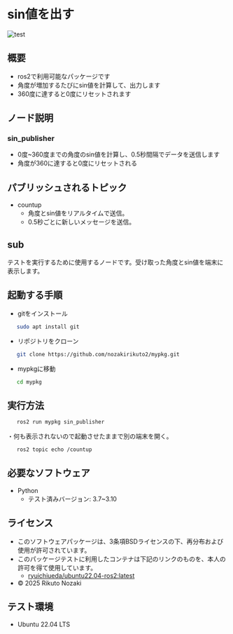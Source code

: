 # sin値を出す
![test](https://github.com/nozakirikuto2/robosys2024/actions/workflows/test.yml/badge.svg)

## 概要

- ros2で利用可能なパッケージです
- 角度が増加するたびにsin値を計算して、出力します
- 360度に達すると0度にリセットされます

## ノード説明
### sin_publisher

- 0度~360度までの角度のsin値を計算し、0.5秒間隔でデータを送信します
- 角度が360に達すると0度にリセットされる

## パブリッシュされるトピック

- countup
   - 角度とsin値をリアルタイムで送信。
   - 0.5秒ごとに新しいメッセージを送信。

## sub

テストを実行するために使用するノードです。受け取った角度とsin値を端末に表示します。


## 起動する手順

- gitをインストール

```bash
   sudo apt install git
```

- リポジトリをクローン

```bash
   git clone https://github.com/nozakirikuto2/mypkg.git
```

- mypkgに移動

```bash
   cd mypkg
```

## 実行方法

```bash
   ros2 run mypkg sin_publisher
```

・何も表示されないので起動させたままで別の端末を開く。

```bash
   ros2 topic echo /countup
```

## 必要なソフトウェア

- Python
   - テスト済みバージョン: 3.7~3.10

## ライセンス

- このソフトウェアパッケージは、3条項BSDライセンスの下、再分布および使用が許可されています。
- このパッケージテストに利用したコンテナは下記のリンクのものを、本人の許可を得て使用しています。
   - [ryuichiueda/ubuntu22.04-ros2:latest](https://hub.docker.com/repository/docker/ryuichiueda/ubuntu22.04-ros2)
- © 2025 Rikuto Nozaki

## テスト環境

-  Ubuntu 22.04 LTS
